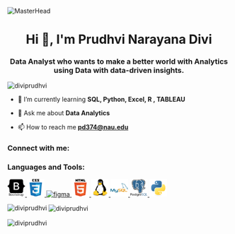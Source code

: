 ![MasterHead](https://res.cloudinary.com/dyd911kmh/image/upload/f_auto,q_auto:best/v1610040676/Linkedin_Cover_-_Data_Analyst_cb4umx.png)
<h1 align="center">Hi 👋, I'm Prudhvi Narayana Divi</h1>
<h3 align="center">Data Analyst who wants to make a better world with Analytics using Data with data-driven insights.</h3>


<p align="left"> <img src="https://komarev.com/ghpvc/?username=diviprudhvi&label=Profile%20views&color=0e75b6&style=flat" alt="diviprudhvi" /> </p>

- 🌱 I’m currently learning **SQL, Python, Excel, R , TABLEAU**

- 💬 Ask me about **Data Analytics**

- 📫 How to reach me **pd374@nau.edu**

<h3 align="left">Connect with me:</h3>
<p align="left">
</p>

<h3 align="left">Languages and Tools:</h3>
<p align="left"> <a href="https://getbootstrap.com" target="_blank" rel="noreferrer"> <img src="https://raw.githubusercontent.com/devicons/devicon/master/icons/bootstrap/bootstrap-plain-wordmark.svg" alt="bootstrap" width="40" height="40"/> </a> <a href="https://www.w3schools.com/css/" target="_blank" rel="noreferrer"> <img src="https://raw.githubusercontent.com/devicons/devicon/master/icons/css3/css3-original-wordmark.svg" alt="css3" width="40" height="40"/> </a> <a href="https://www.figma.com/" target="_blank" rel="noreferrer"> <img src="https://www.vectorlogo.zone/logos/figma/figma-icon.svg" alt="figma" width="40" height="40"/> </a> <a href="https://www.w3.org/html/" target="_blank" rel="noreferrer"> <img src="https://raw.githubusercontent.com/devicons/devicon/master/icons/html5/html5-original-wordmark.svg" alt="html5" width="40" height="40"/> </a> <a href="https://www.linux.org/" target="_blank" rel="noreferrer"> <img src="https://raw.githubusercontent.com/devicons/devicon/master/icons/linux/linux-original.svg" alt="linux" width="40" height="40"/> </a> <a href="https://www.mysql.com/" target="_blank" rel="noreferrer"> <img src="https://raw.githubusercontent.com/devicons/devicon/master/icons/mysql/mysql-original-wordmark.svg" alt="mysql" width="40" height="40"/> </a> <a href="https://www.postgresql.org" target="_blank" rel="noreferrer"> <img src="https://raw.githubusercontent.com/devicons/devicon/master/icons/postgresql/postgresql-original-wordmark.svg" alt="postgresql" width="40" height="40"/> </a> <a href="https://www.python.org" target="_blank" rel="noreferrer"> <img src="https://raw.githubusercontent.com/devicons/devicon/master/icons/python/python-original.svg" alt="python" width="40" height="40"/> </a> </p>

<p><img align="left" src="https://github-readme-stats.vercel.app/api/top-langs?username=diviprudhvi&show_icons=true&locale=en&layout=compact" alt="diviprudhvi" /></p>

<p>&nbsp;<img align="center" src="https://github-readme-stats.vercel.app/api?username=diviprudhvi&show_icons=true&locale=en" alt="diviprudhvi" /></p>

<p><img align="center" src="https://github-readme-streak-stats.herokuapp.com/?user=diviprudhvi&" alt="diviprudhvi" /></p>
